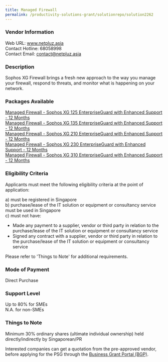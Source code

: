 ```yaml
---
title: Managed Firewall
permalink: /productivity-solutions-grant/solutionrepo/solution2262
---
```


### Vendor Information
Web URL: www.netpluz.asia <br>Contact Hotline: 68058998 <br>Contact Email: contact@netpluz.asia <br>

### Description

Sophos XG Firewall brings a fresh new approach to the way you manage your firewall, respond to threats, and monitor what is happening on your network.

### Packages Available

<a href='https://www.gobusiness.gov.sg/images/psg/NetpluzAsia20200470_Desensitised_Annex_3_Part_1.pdf' target='_blank'>Managed Firewall - Sophos XG 125 EnterpriseGuard with Enhanced Support - 12 Months </a><br/>
<a href='https://www.gobusiness.gov.sg/images/psg/NetpluzAsia20200470_Desensitised_Annex_3_Part_2.pdf' target='_blank'>Managed Firewall - Sophos XG 135 EnterpriseGuard with Enhanced Support - 12 Months </a><br/>
<a href='https://www.gobusiness.gov.sg/images/psg/NetpluzAsia20200470_Desensitised_Annex_3_Part_3.pdf' target='_blank'>Managed Firewall - Sophos XG 210 EnterpriseGuard with Enhanced Support - 12 Months </a><br/>
<a href='https://www.gobusiness.gov.sg/images/psg/NetpluzAsia20200470_Desensitised_Annex_3_Part_4.pdf' target='_blank'>Managed Firewall - Sophos XG 230 EnterpriseGuard with Enhanced Support - 12 Months </a><br/>
<a href='https://www.gobusiness.gov.sg/images/psg/NetpluzAsia20200470_Desensitised_Annex_3_Part_5.pdf' target='_blank'>Managed Firewall - Sophos XG 310 EnterpriseGuard with Enhanced Support - 12 Months </a><br/>

### Eligibility Criteria

Applicants must meet the following eligibility criteria at the point of application:

a) must be registered in Singapore <br>
b) purchase/lease of the IT solution or equipment or consultancy service must be used in Singapore <br>
c) must not have:
- Made any payment to a supplier, vendor or third party in relation to the purchase/lease of the IT solution or equipment or consultancy service
- Signed any contract with a supplier, vendor or third party in relation to the purchase/lease of the IT solution or equipment or consultancy service

Please refer to 'Things to Note' for additional requirements.

### Mode of Payment
Direct Purchase

### Support Level
Up to 80% for SMEs <br>
N.A. for non-SMEs

### Things to Note
Minimum 30% ordinary shares (ultimate individual ownership) held directly/indirectly by Singaporean/PR

Interested companies can get a quotation from the pre-approved vendor, before applying for the PSG through the <a target='_blank' href='https://www.businessgrants.gov.sg/'>Business Grant Portal (BGP)</a>.
